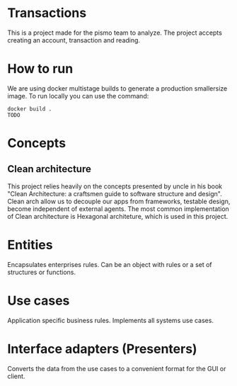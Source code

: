 # Transactions

This is a project made for the pismo team to analyze. The project accepts creating an account, transaction and reading.

# How to run
We are using docker multistage builds to generate a production smallersize image. To run locally you can use the command:
```shell
docker build .
TODO
```
# Concepts
## Clean architecture
This project relies heavily on the concepts presented by uncle in his book "Clean Architecture: a craftsmen guide to software structure and design".
Clean arch allow us to decouple our apps from frameworks, testable design, become independent of external agents.
The most common implementation of Clean architecture is Hexagonal architeture, which is used in this project.

# Entities
Encapsulates enterprises rules. Can be an object with rules or a set of structures or functions.

# Use cases
Application specific business rules. Implements all systems use cases.

# Interface adapters (Presenters)
Converts the data from the use cases to a convenient format for the GUI or client.

